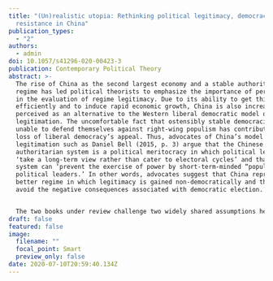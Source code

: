 ```yaml
---
title: "(Un)realistic utopia: Rethinking political legitimacy, democracy, and
  resistance in China"
publication_types:
  - "2"
authors:
  - admin
doi: 10.1057/s41296-020-00423-3
publication: Contemporary Political Theory
abstract: >-
  The rise of China as the second largest economy and a stable authoritarian
  regime has led political theorists to emphasize the importance of performance
  in the evaluation of regime legitimacy. Due to its ability to get things done
  efficiently and to induce rapid economic growth, China is also increasingly
  perceived as an alternative to the Western liberal democratic model of
  legitimation. The uncomfortable fact that ostensibly stable democracies are
  unable to defend themselves against right-wing populism has contributed to the
  loss of liberal democracy’s appeal. Thus, advocates of China’s model of
  legitimation such as Daniel Bell (2015, p. 3) argue that the Chinese
  authoritarian system is a political meritocracy in which political leaders
  ‘take a long-term view rather than cater to electoral cycles’ and that the
  system can ‘prevent the exercise of power by short-term-minded “populist”
  political leaders.’ In other words, advocates suggest that China represents a
  better regime in which legitimacy is gained non-democratically and thus can
  avoid the negative consequences associated with democratic election.


  The two books under review challenge two widely shared assumptions held by advocates of the China model: (1) that China represents a distinctive model of legitimation, and (2) that China is a stable authoritarian regime. Jiwei Ci draws our attention to the unavoidable legitimacy crisis that the Chinese Communist Party (CCP), as the only real party in a one-party authoritarian regime, will eventually need to confront. He aims to show that ‘grave consequences will follow if China does not democratize and do so with well-conceived and well-executed preparation’ (p. 16). In the same vein, Shih-Ding Liu shows that, despite the oppressive political structure in China, people exercise their agency through creative resistance that exploits the legal grey zones and internal contradictions of the authoritarian regime (pp. 8–9). An oppressive political structure does not necessarily strengthen the stability of the regime; rather, it invites people to resist the regime creatively in ways that the regime cannot anticipate in advance.
draft: false
featured: false
image:
  filename: ""
  focal_point: Smart
  preview_only: false
date: 2020-07-10T20:59:40.134Z
---
```

